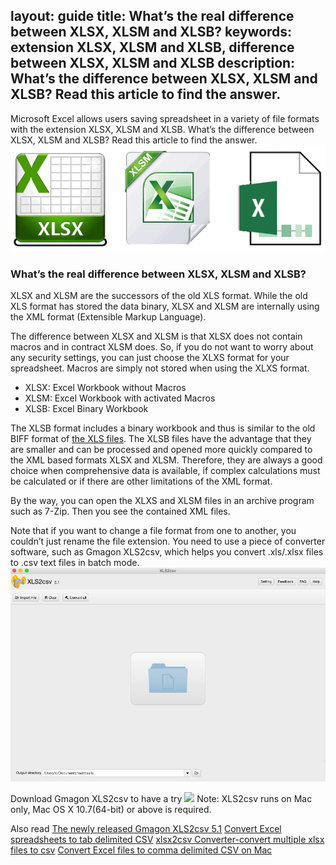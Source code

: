 layout: guide
title: What’s the real difference between XLSX, XLSM and XLSB? 
keywords: extension XLSX, XLSM and XLSB, difference between XLSX, XLSM and XLSB
description: What’s the difference between XLSX, XLSM and XLSB? Read this article to find the answer.  
---
Microsoft Excel allows users saving spreadsheet in a variety of file formats with the extension XLSX, XLSM and XLSB. What’s the difference between XLSX, XLSM and XLSB? Read this article to find the answer. 
![](../img/xlsx-xlsm-xlsb.png)
### What’s the real difference between XLSX, XLSM and XLSB? 
XLSX and XLSM are the successors of the old XLS format. While the old XLS format has stored the data binary, XLSX and XLSM are internally using the XML format (Extensible Markup Language).

The difference between XLSX and XLSM is that XLSX does not contain macros and in contract XLSM does. So, if you do not want to worry about any security settings, you can just choose the XLXS format for your spreadsheet. Macros are simply not stored when using the XLXS format.
- XLSX: Excel Workbook without Macros
- XLSM: Excel Workbook with activated Macros
- XLSB: Excel Binary Workbook

The XLSB format includes a binary workbook and thus is similar to the old BIFF format of <a href="http://gmagon.com/guide/xls2csv/xls.html" target="_blank">the XLS files</a>. The XLSB files have the advantage that they are smaller and can be processed and opened more quickly compared to the XML based formats XLSX and XLSM. Therefore, they are always a good choice when comprehensive data is available, if complex calculations must be calculated or if there are other limitations of the XML format.

By the way, you can open the XLXS and XLSM files in an archive program such as 7-Zip. Then you see the contained XML files.

Note that if you want to change a file format from one to another, you couldn’t just rename the file extension. You need to use a piece of converter software, such as Gmagon XLS2csv, which helps you convert .xls/.xlsx files to .csv text files in batch mode. 
![](../../products/store/xls2csv/images/screens/xls2csv.gif)

Download Gmagon XLS2csv to have a try 
<a href="https://gmagon.com/products/store/xls2csv/" target="_blank" rel="nofollow me noopener noreferrer" ><img src="https://gmagon.com/asset/images/free-download.png" /></a>
Note: XLS2csv runs on Mac only, Mac OS X 10.7(64-bit) or above is required. 

Also read
<a href="http://gmagon.com/guide/xls2csv/newly-released-xls2csv-v5.1.html
" target="_blank" rel="nofollow me noopener noreferrer" >The newly released Gmagon XLS2csv 5.1</a>
<a href="http://gmagon.com/guide/xls2csv/convert-excel-to-tab-delimited-csv.html" target="_blank" rel="nofollow me noopener noreferrer" >Convert Excel spreadsheets to tab delimited CSV</a>
<a href="http://gmagon.com/guide/xls2csv/xlsx-2-csv-converter.html" target="_blank" rel="nofollow me noopener noreferrer" >xlsx2csv Converter-convert multiple xlsx files to csv</a>
<a href="http://gmagon.com/guide/xls2csv/convert-excel-files-to-comma-csv.html" target="_blank" rel="nofollow me noopener noreferrer" >Convert Excel files to comma delimited CSV on Mac</a> 